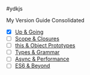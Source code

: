 #ydkjs

My Version Guide Consolidated

- [X] [Up & Going](up_going.md)
- [ ] [Scope & Closures](scope_closures.md)
- [ ] [this & Object Prototypes](this_objectprototype.md)
- [ ] [Types & Grammar](types_grammar.md)
- [ ] [Async & Performance](async_performance.md)
- [ ] [ES6 & Beyond](es6_beyond.md)